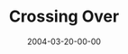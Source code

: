 ---
layout: message
category: message
series: "The New New Thing"
title: "Crossing Over"
date: 2004-03-20-00-00
message_id: 179
audio: "http://s3.amazonaws.com/crossroads-media/messages/audio/TNNT_01_03-21-04_Crossing_Over.mp3"
audio-duration: "39:09"
explicit: false
---